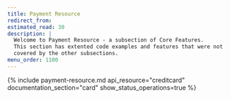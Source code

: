 ```yaml
---
title: Payment Resource
redirect_from:
estimated_read: 30
description: |
  Welcome to Payment Resource - a subsection of Core Features.
  This section has extented code examples and features that were not
  covered by the other subsections.
menu_order: 1100
---
```


{% include payment-resource.md api_resource="creditcard"
documentation_section="card" show_status_operations=true %}